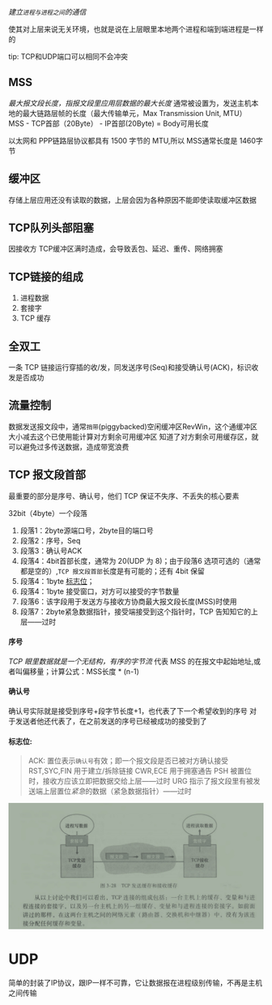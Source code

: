 *建立`进程与进程之间`的通信*

使其对上层来说无关环境，也就是说在上层眼里本地两个进程和端到端进程是一样的

tip: TCP和UDP端口可以相同不会冲突

## MSS
*最大报文段长度，指报文段里应用层数据的最大长度*
通常被设置为，发送主机本地的最大链路层帧的长度（最大传输单元，Max Transmission Unit, MTU）
MSS - TCP首部（20Byte） - IP首部(20Byte) = Body可用长度

以太网和 PPP链路层协议都具有 1500 字节的 MTU,所以 MSS通常长度是 1460字节

## 缓冲区
存储上层应用还没有读取的数据，上层会因为各种原因不能即使读取缓冲区数据

## TCP队列头部阻塞
因接收方 TCP缓冲区满时造成，会导致丢包、延迟、重传、网络拥塞

## TCP链接的组成
1. 进程数据
2. 套接字
3. TCP 缓存

## 全双工
一条 TCP 链接运行穿插的收/发，同发送序号(Seq)和接受确认号(ACK)，标识收发是否成功

## 流量控制
数据发送报文段中，通常`捎带`(piggybacked)空闲缓冲区RevWin，这个通缓冲区大小减去这个已使用能计算对方剩余可用缓冲区
知道了对方剩余可用缓存区，就可以避免过多传送数据，造成带宽浪费

## TCP 报文段首部
最重要的部分是序号、确认号，他们 TCP 保证不失序、不丢失的核心要素

32bit（4byte）一个段落
1. 段落1：2byte源端口号，2byte目的端口号
2. 段落2：序号，Seq
3. 段落3：确认号ACK
4. 段落4：4bit首部长度，通常为 20(UDP 为 8)；由于段落6 选项可选的（通常都是空的）,`TCP 报文段首部`长度是有可能的；还有 4bit 保留
5. 段落4：1byte [标志位](#标志位)；
6. 段落4：1byte 接受窗口，对方可以接受的字节数量
7. 段落6：该字段用于发送方与接收方协商最大报文段长度(MSS)时使用
8. 段落7：2byte紧急数据指针，接受端接受到这个指针时，TCP 告知知它的上层——过时

#### 序号
*TCP 眼里数据就是一个无结构，有序的字节流*
代表 MSS 的在报文中起始地址,或者叫偏移量；计算公式：MSS长度 * (n-1)

#### 确认号
确认号实际就是接受到序号+段字节长度+1，也代表了下一个希望收到的序号
对于发送者他还代表了，在之前发送的序号已经被成功的接受到了


#### 标志位:
> ACK: 置位表示`确认号`有效；即一个报文段是否已被对方确认接受
> RST,SYC,FIN 用于建立/拆除链接
> CWR,ECE 用于拥塞通告
> PSH 被置位时，接收方应该立即把数据交给上层——过时
> URG 指示了报文段里有被发送端上层置位*紧急*的数据（紧急数据指针）——过时

![TCP链接的组成](./../TCP链接的组成.jpg)


# UDP
简单的封装了IP协议，跟IP一样不可靠，它让数据报在进程级别传输，不再是主机之间传输
